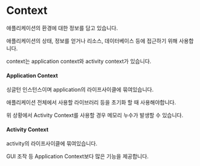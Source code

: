 # Context

애플리케이션의 환경에 대한 정보를 담고 있습니다.

애플리케이션의 상태, 정보를 얻거나 리소스, 데이터베이스 등에 접근하기 위해 사용합니다.

context는 application context와 activity context가 있습니다.

#### Application Context

싱글턴 인스턴스이며 application의 라이프사이클에 묶여있습니다.

애플리케이션 전체에서 사용할 라이브러리 등을 초기화 할 때 사용해야합니다.

위 상황에서 Activity Context를 사용할 경우 메모리 누수가 발생할 수 있습니다.

#### Activity Context

activity의 라이프사이클에 묶여있습니다.

GUI 조작 등 Application Context보다 많은 기능을 제공합니다.
